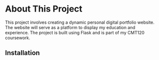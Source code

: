 # About This Project
This project involves creating a dynamic personal digital portfolio website. The website will serve as a platform to display my education and experience. The project is built using Flask and is part of my CMT120 coursework.

## Installation



